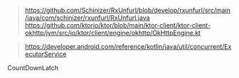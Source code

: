 


> https://github.com/Schinizer/RxUnfurl/blob/develop/rxunfurl/src/main/java/com/schinizer/rxunfurl/RxUnfurl.java
> https://github.com/ktorio/ktor/blob/main/ktor-client/ktor-client-okhttp/jvm/src/io/ktor/client/engine/okhttp/OkHttpEngine.kt


> https://developer.android.com/reference/kotlin/java/util/concurrent/ExecutorService


CountDownLatch

<!--stackedit_data:
eyJoaXN0b3J5IjpbMTcyNzc0NTYwMywtNTcwMDI5ODc4XX0=
-->